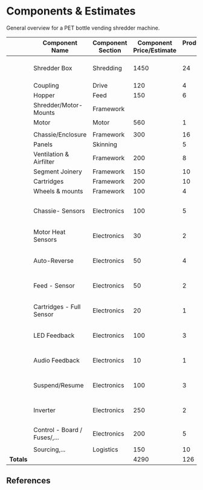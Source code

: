 # Components & Estimates

General overview for a PET bottle vending shredder machine.

|   | **Component Name** | **Component Section** | **Component Price/Estimate** | **Production/Duration (hours)** | **Design/Prototyping-Duration (hours)** | **Picture/Video References** | **Status** | **Risk** |
| --- | --- | --- | --- | --- | --- | --- | --- | --- |
|   | Shredder Box | Shredding | 1450 | 24 | 12 | https://www.morrentrading.com/shredder-s/basis-shredderblok-am2018-200<br/>https://www.morrentrading.com/movies | Solved |  |
|   | Coupling | Drive | 120 | 4 | 10 |  | Design |  |
|   | Hopper | Feed | 150 | 6 | 16 |  | Design |  |
|   | Shredder/Motor-Mounts | Framework |  |  |  |  |  |  |
|   | Motor | Motor | 560 | 1 | 2 |  | Solved |  |
|   |  |  |  |  |  |  |  |  |
|   | Chassie/Enclosure | Framework | 300 | 16 | 24 |  |  | High |
|   | Panels | Skinning |  | 5 | 10 |  |  | High |
|   | Ventilation & Airfilter | Framework | 200 | 8 | 16 |  | Design |  |
|   | Segment Joinery | Framework | 150 | 10 | 16 |  | Design | High |
|   | Cartridges | Framework | 200 | 10 | 10 |  | Design | Middle |
|   | Wheels & mounts | Framework | 100 | 4 | 1 |  | Design | Middle |
|   |  |  |  |  |  |  |  |  |
|   | Chassie- Sensors | Electronics | 100 | 5 | 10 | https://github.com/plastic-hub/firmware/blob/master/shredder-extrusion/README.md | Solved |  |
|   | Motor Heat Sensors | Electronics | 30 | 2 | 2 | https://github.com/plastic-hub/firmware/blob/master/shredder-extrusion/README.md | Solved |  |
|   | Auto-Reverse | Electronics | 50 | 4 | 2 | https://github.com/plastic-hub/firmware/blob/master/shredder-extrusion/README.md | Solved |  |
|   | Feed - Sensor | Electronics | 50 | 2 | 2 | https://github.com/plastic-hub/firmware/blob/master/shredder-extrusion/README.md | Solved |  |
|   | Cartridges - Full Sensor | Electronics | 20 | 1 |  | https://github.com/plastic-hub/firmware/blob/master/shredder-extrusion/README.md |  |  |
|   | LED Feedback | Electronics | 100 | 3 | 5 | https://github.com/plastic-hub/firmware/blob/master/shredder-extrusion/README.md | Not tested |  |
|   | Audio Feedback | Electronics | 10 | 1 | 1 | https://github.com/plastic-hub/firmware/blob/master/shredder-extrusion/README.md | Solved |  |
|   | Suspend/Resume | Electronics | 100 | 3 | 10 | https://github.com/plastic-hub/firmware/blob/master/shredder-extrusion/README.md | Not impl. | Middle |
|   | Inverter | Electronics | 250 | 2 | 1 | https://github.com/plastic-hub/firmware/blob/master/shredder-extrusion/README.md | Solved | Middle |
|   |  |  |  |  |  |  |  |  |
|   | Control - Board / Fuses/,... | Electronics | 200 | 5 | 1 |  | Solved | Middle |
|   |  |  |  |  |  |  |  |  |
|   | Sourcing,... | Logistics | 150 | 10 |  |  |  |  |
|  **Totals** |  |  | 4290 | 126 | 151 |  |  |  |

## References
